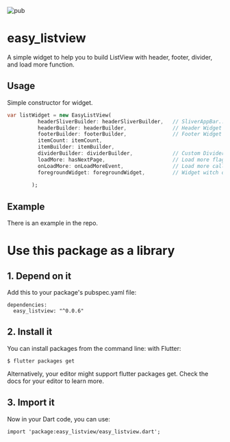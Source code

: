 ![pub](https://img.shields.io/pub/v/easy_listview.svg)

# easy_listview

A simple widget to help you to build ListView with header, footer, divider, and load more function.

## Usage

Simple constructor for widget.

```dart
var listWidget = new EasyListView(
          headerSliverBuilder: headerSliverBuilder,   // SliverAppBar...etc.
          headerBuilder: headerBuilder,               // Header Widget Builder
          footerBuilder: footerBuilder,               // Footer Widget Builder 
          itemCount: itemCount,
          itemBuilder: itemBuilder,
          dividerBuilder: dividerBuilder,             // Custom Divider Builder
          loadMore: hasNextPage,                      // Load more flag
          onLoadMore: onLoadMoreEvent,                // Load more callback
          foregroundWidget: foregroundWidget,         // Widget witch overlap on ListView
          
        );
```

## Example

There is an example in the repo.

# Use this package as a library
## 1. Depend on it
Add this to your package's pubspec.yaml file:


```
dependencies:
  easy_listview: "^0.0.6"
```

## 2. Install it
You can install packages from the command line:
with Flutter:

```
$ flutter packages get
```
Alternatively, your editor might support flutter packages get. Check the docs for your editor to learn more.

## 3. Import it
Now in your Dart code, you can use:

```
import 'package:easy_listview/easy_listview.dart';
```
